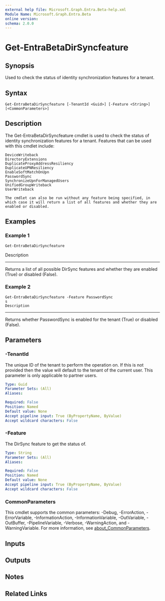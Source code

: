```yaml
---
external help file: Microsoft.Graph.Entra.Beta-help.xml
Module Name: Microsoft.Graph.Entra.Beta
online version:
schema: 2.0.0
---
```


# Get-EntraBetaDirSyncfeature

## Synopsis
Used to check the status of identity synchronization features for a tenant.

## Syntax

```
Get-EntraBetaDirSyncfeature [-TenantId <Guid>] [-Feature <String>] [<CommonParameters>]
```

## Description
The Get-EntraBetaDirSyncfeature cmdlet is used to check the status of identity synchronization features for a tenant.
Features that can be used with this cmdlet include:

    DeviceWriteback
    DirectoryExtensions
    DuplicateProxyAddressResiliency
    DuplicateUPNResiliency
    EnableSoftMatchOnUpn
    PasswordSync
    SynchronizeUpnForManagedUsers
    UnifiedGroupWriteback
    UserWriteback

    The cmdlet can also be run without any feature being specified, in which case it will return a list of all features and whether they are enabled or disabled.

## Examples

### Example 1
```
Get-EntraBetaDirSyncfeature
```

Description

-----------

Returns a list of all possible DirSync features and whether they are enabled (True) or disabled (False).

### Example 2
```
Get-EntraBetaDirSyncfeature -Feature PasswordSync
s
Description
```

-----------

Returns whether PasswordSync is enabled for the tenant (True) or disabled (False).

## Parameters

### -TenantId
The unique ID of the tenant to perform the operation on.
If this is not provided then the value will default to the tenant of the current user.
This parameter is only applicable to partner users.

```yaml
Type: Guid
Parameter Sets: (All)
Aliases:

Required: False
Position: Named
Default value: None
Accept pipeline input: True (ByPropertyName, ByValue)
Accept wildcard characters: False
```

### -Feature
The DirSync feature to get the status of.

```yaml
Type: String
Parameter Sets: (All)
Aliases:

Required: False
Position: Named
Default value: None
Accept pipeline input: True (ByPropertyName, ByValue)
Accept wildcard characters: False
```

### CommonParameters
This cmdlet supports the common parameters: -Debug, -ErrorAction, -ErrorVariable, -InformationAction, -InformationVariable, -OutVariable, -OutBuffer, -PipelineVariable, -Verbose, -WarningAction, and -WarningVariable. For more information, see [about_CommonParameters](https://go.microsoft.com/fwlink/?LinkID=113216).

## Inputs

## Outputs

## Notes

## Related Links
